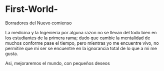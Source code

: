 # First-World-
Borradores del Nuevo comienso 


La medicina y la Ingenieria por alguna razon no se llevan del todo bien en los estudiantes de la primera rama; dudo que cambie la mentalidad de muchos conforme pase el tiempo, pero mientras yo me encuentre vivo, no permitire que mi ser se encuentre en la ignorancia total de lo que a mi me gusta.

Asi, mejoraremos el mundo, con pequeños deseos
